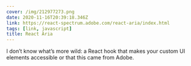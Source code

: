 ```yaml
---
cover: /img/212977273.png
date: 2020-11-16T20:39:18.346Z
link: https://react-spectrum.adobe.com/react-aria/index.html
tags: [link, javascript]
title: React Aria
---
```


I don’t know what’s more wild: a React hook that makes your custom UI elements accessible or that this came from Adobe.
